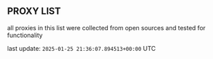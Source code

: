 ## PROXY LIST

all proxies in this list were collected from open sources and tested for functionality

last update: `2025-01-25 21:36:07.894513+00:00` UTC